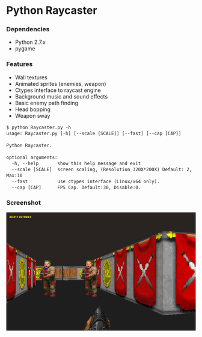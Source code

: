# Python Raycaster
### Dependencies ###
* Python 2.7.x
* pygame

### Features ###
* Wall textures
* Animated sprites (enemies, weapon)
* Ctypes interface to raycast engine
* Background music and sound effects
* Basic enemy path finding
* Head bopping
* Weapon sway

```
$ python Raycaster.py -h
usage: Raycaster.py [-h] [--scale [SCALE]] [--fast] [--cap [CAP]]

Python Raycaster.

optional arguments:
  -h, --help       show this help message and exit
  --scale [SCALE]  screen scaling, (Resolution 320X*200X) Default: 2, Max:10
  --fast           use ctypes interface (Linux/x64 only).
  --cap [CAP]      FPS Cap. Default:30, Disable:0.
```

### Screenshot ###
![screenshot](https://raw.githubusercontent.com/aroess/raycaster/master/screenshot.png)